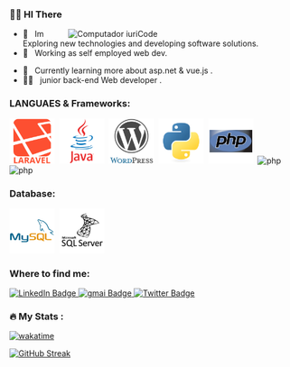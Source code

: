 <h3> 🙋‍♂️  HI There </h3>

<img src="https://raw.githubusercontent.com/MicaelliMedeiros/micaellimedeiros/master/image/computer-illustration.png" min-width="800px" max-width="400px" width="400px" align="right" alt="Computador iuriCode">

- 🤔 &nbsp; Im Exploring new technologies and developing software solutions.
- 💼 &nbsp; Working as self employed web dev.
<!-- - 🎓 &nbsp;  1373 student . -->
- 🌱 &nbsp; Currently learning more about asp.net & vue.js .
- 👨‍💻 &nbsp; junior back-end Web developer .

### LANGUAES & Frameworks:
 <img src="https://github.com/devicons/devicon/blob/master/icons/laravel/laravel-plain-wordmark.svg" title="laravel" alt="laravel" width="80" height="80"/>&nbsp;
 <img src="https://github.com/devicons/devicon/blob/master/icons/java/java-original-wordmark.svg" title="Java" alt="Java" width="80" height="80"/>&nbsp;
 <img src="https://github.com/devicons/devicon/blob/master/icons/wordpress/wordpress-original.svg" title="wordpress" alt="wordpress" width="80" height="80"/>&nbsp;
 <img src="https://github.com/devicons/devicon/blob/master/icons/python/python-original.svg" title="python" alt="python" width="80" height="80"/>&nbsp;
 <img src="https://github.com/devicons/devicon/blob/master/icons/php/php-original.svg" title="php" alt="php" width="80" height="80"/>&nbsp;
<img src="https://pics.freeicons.io/uploads/icons/png/14621971553750220-512.png" title="php" alt="php" width="80" height="80"/>&nbsp;
<img src="https://seeklogo.com/images/C/c-sharp-c-logo-02F17714BA-seeklogo.com.png" title="php" alt="php" width="80" height="80"/>&nbsp;

### Database:
  <img src="https://github.com/devicons/devicon/blob/master/icons/mysql/mysql-original-wordmark.svg" title="MySQL"  alt="MySQL" width="80" height="80"/>&nbsp;
   <img  style="color:blue;" src="https://github.com/devicons/devicon/blob/master/icons/microsoftsqlserver/microsoftsqlserver-plain-wordmark.svg" title="SQL"  alt="SQL" width="80" height="80" />&nbsp;

### Where to find me:
<div id="badges">
  <a href="https://www.linkedin.com/in/youssef-bachar-b18614195/">
    <img src="https://img.shields.io/badge/LinkedIn-blue?style=for-the-badge&logo=linkedin&logoColor=white" alt="LinkedIn Badge"/>
  </a>
  <a href="mailto:youssef.bachar7@gmail.com">
    <img src="https://img.shields.io/badge/gmail-red?style=for-the-badge&logo=gmail&logoColor=white" alt="gmai Badge" />
  </a>
  <a href="https://twitter.com/JosephBachar">
    <img src="https://img.shields.io/badge/Twitter-blue?style=for-the-badge&logo=twitter&logoColor=white" alt="Twitter Badge"  />
  </a>
</div>

 ### :fire: My Stats :
  
 [![wakatime](https://wakatime.com/badge/user/438addc9-46da-4009-8a94-37927c4a1ab3.svg)](https://wakatime.com/@438addc9-46da-4009-8a94-37927c4a1ab3)
  
  [![GitHub Streak](https://github-readme-streak-stats.herokuapp.com/?user=YOUSSEF-YL&theme=dark&background=000000)](https://git.io/streak-stats)
 


  

